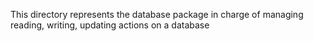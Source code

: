 This directory represents the database package in charge of managing reading, writing, updating actions on a database
